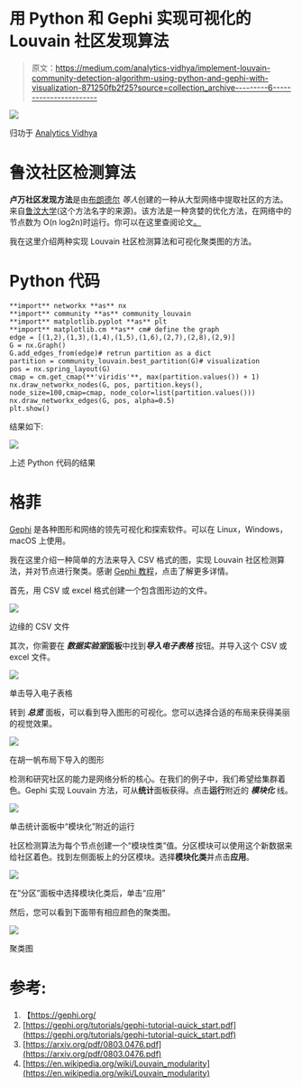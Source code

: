# 用 Python 和 Gephi 实现可视化的 Louvain 社区发现算法

> 原文：<https://medium.com/analytics-vidhya/implement-louvain-community-detection-algorithm-using-python-and-gephi-with-visualization-871250fb2f25?source=collection_archive---------6----------------------->

![](img/c121a0e1237aaff83b9bfb42797179fc.png)

归功于 [Analytics Vidhya](https://www.analyticsvidhya.com/blog/2020/04/community-detection-graphs-networks/)

# 鲁汶社区检测算法

**卢万社区发现方法**是由[布朗德尔](https://en.wikipedia.org/wiki/Vincent_Blondel) *等人*创建的一种从大型网络中提取社区的方法。来自[鲁汶大学](https://en.wikipedia.org/wiki/Universit%C3%A9_catholique_de_Louvain)(这个方法名字的来源)。该方法是一种贪婪的优化方法，在网络中的节点数为 O(n log2n)时运行。你可以在这里查阅论文[。](https://arxiv.org/pdf/0803.0476.pdf)

我在这里介绍两种实现 Louvain 社区检测算法和可视化聚类图的方法。

# Python 代码

```
**import** networkx **as** nx
**import** community **as** community_louvain
**import** matplotlib.pyplot **as** plt
**import** matplotlib.cm **as** cm# define the graph
edge = [(1,2),(1,3),(1,4),(1,5),(1,6),(2,7),(2,8),(2,9)]
G = nx.Graph()
G.add_edges_from(edge)# retrun partition as a dict
partition = community_louvain.best_partition(G)# visualization
pos = nx.spring_layout(G)
cmap = cm.get_cmap(**'viridis'**, max(partition.values()) + 1)
nx.draw_networkx_nodes(G, pos, partition.keys(), node_size=100,cmap=cmap, node_color=list(partition.values()))
nx.draw_networkx_edges(G, pos, alpha=0.5)
plt.show()
```

结果如下:

![](img/def1c093d9e6a408fb15ba99d0d8ee0b.png)

上述 Python 代码的结果

# 格菲

[Gephi](https://gephi.org/) 是各种图形和网络的领先可视化和探索软件。可以在 Linux，Windows，macOS 上使用。

我在这里介绍一种简单的方法来导入 CSV 格式的图，实现 Louvain 社区检测算法，并对节点进行聚类。感谢 [Gephi 教程](https://gephi.org/tutorials/gephi-tutorial-quick_start.pdf)，点击了解更多详情。

首先，用 CSV 或 excel 格式创建一个包含图形边的文件。

![](img/999dad3093af7841c46ce4b3f80591bf.png)

边缘的 CSV 文件

其次，你需要在 ***数据实验室*面板**中找到***导入电子表格*** 按钮。并导入这个 CSV 或 excel 文件。

![](img/f17b5c514f9744c132d6450489553f4a.png)

单击导入电子表格

转到 ***总览*** 面板，可以看到导入图形的可视化。您可以选择合适的布局来获得美丽的视觉效果。

![](img/5cbe26566947cb5cf238e016d3636ce5.png)

在胡一帆布局下导入的图形

检测和研究社区的能力是网络分析的核心。在我们的例子中，我们希望给集群着色。Gephi 实现 Louvain 方法，可从**统计**面板获得。点击**运行**附近的 ***模块化*** 线。

![](img/2e88f8c15852542ba1831e13924a239c.png)

单击统计面板中“模块化”附近的运行

社区检测算法为每个节点创建一个“模块性类”值。分区模块可以使用这个新数据来给社区着色。找到左侧面板上的分区模块。选择**模块化类**并点击**应用**。

![](img/727b3120bb71af8737129e910093b315.png)

在“分区”面板中选择模块化类后，单击“应用”

然后，您可以看到下面带有相应颜色的聚类图。

![](img/e4a9f5e67287fc9381a6f62269f6786f.png)

聚类图

# 参考:

1.  【https://gephi.org/ 
2.  [https://gephi.org/tutorials/gephi-tutorial-quick_start.pdf](https://gephi.org/tutorials/gephi-tutorial-quick_start.pdf)
3.  [https://arxiv.org/pdf/0803.0476.pdf](https://arxiv.org/pdf/0803.0476.pdf)
4.  [https://en.wikipedia.org/wiki/Louvain_modularity](https://en.wikipedia.org/wiki/Louvain_modularity)